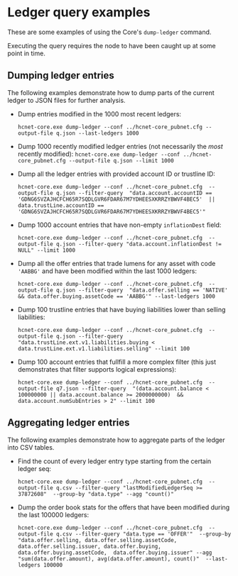 # Ledger query examples

These are some examples of using the Core's `dump-ledger` command.

Executing the query requires the node to have been caught up at some 
point in time.

## Dumping ledger entries

The following examples demonstrate how to dump parts of the current 
ledger to JSON files for further analysis.

* Dump entries modified in the 1000 most recent ledgers:

  `hcnet-core.exe dump-ledger --conf ../hcnet-core_pubnet.cfg --output-file q.json --last-ledgers 1000`

* Dump 1000 recently modified ledger entries (not necessarily the *most* recently modified):
  `hcnet-core.exe dump-ledger --conf ../hcnet-core_pubnet.cfg --output-file q.json --limit 1000`

* Dump all the ledger entries with provided account ID or trustline ID:

  `hcnet-core.exe dump-ledger --conf ../hcnet-core_pubnet.cfg 
   --output-file q.json --filter-query 
   "data.account.accountID == 'GDNG6SVZAJHCFCH65R7SQDLGVR6FDAR67M7YDHEESXKRRZYBWVF4BEC5' 
   || data.trustLine.accountID == 'GDNG6SVZAJHCFCH65R7SQDLGVR6FDAR67M7YDHEESXKRRZYBWVF4BEC5'" `

* Dump 1000 account entries that have non-empty `inflationDest` field:

  `hcnet-core.exe dump-ledger --conf ../hcnet-core_pubnet.cfg 
  --output-file q.json --filter-query "data.account.inflationDest != NULL" --limit 1000`

* Dump all the offer entries that trade lumens for any asset with code `'AABBG'` and have
  been modified within the last 1000 ledgers:
  
  `hcnet-core.exe dump-ledger --conf ../hcnet-core_pubnet.cfg 
   --output-file q.json --filter-query 
   "data.offer.selling == 'NATIVE' && data.offer.buying.assetCode == 'AABBG'"
   --last-ledgers 1000`

* Dump 100 trustline entries that have buying liabilities lower than selling liabilities:

  `hcnet-core.exe dump-ledger --conf ../hcnet-core_pubnet.cfg 
   --output-file q.json --filter-query 
   "data.trustLine.ext.v1.liabilities.buying < data.trustLine.ext.v1.liabilities.selling"
   --limit 100`

* Dump 100 account entries that fullfill a more complex filter (this just demonstrates
  that filter supports logical expressions):
  
  `hcnet-core.exe dump-ledger --conf ../hcnet-core_pubnet.cfg 
   --output-file q7.json --filter-query 
   "(data.account.balance < 100000000 || data.account.balance >= 2000000000) 
    && data.account.numSubEntries > 2" --limit 100`

## Aggregating ledger entries

The following examples demonstrate how to aggregate parts of the ledger into CSV tables.

* Find the count of every ledger entry type starting from the certain ledger seq:

  `hcnet-core.exe dump-ledger --conf ../hcnet-core_pubnet.cfg 
   --output-file q.csv --filter-query "lastModifiedLedgerSeq >= 37872608" 
   --group-by "data.type" --agg "count()"`

* Dump the order book stats for the offers that have been modified during the last 
  100000 ledgers:

  `hcnet-core.exe dump-ledger --conf ../hcnet-core_pubnet.cfg 
  --output-file q.csv --filter-query "data.type == 'OFFER'" 
  --group-by "data.offer.selling, data.offer.selling.assetCode, 
  data.offer.selling.issuer, data.offer.buying, data.offer.buying.assetCode, 
  data.offer.buying.issuer" --agg "sum(data.offer.amount), avg(data.offer.amount), count()" 
  --last-ledgers 100000`
 